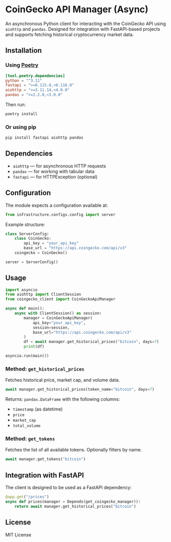 # CoinGecko API Manager (Async)

An asynchronous Python client for interacting with the CoinGecko API using `aiohttp` and `pandas`. Designed for integration with FastAPI-based projects and supports fetching historical cryptocurrency market data.

## Installation

### Using [Poetry](https://python-poetry.org/)

```toml
[tool.poetry.dependencies]
python = "^3.11"
fastapi = ">=0.115.8,<0.116.0"
aiohttp = ">=3.11.14,<4.0.0"
pandas = ">=2.2.0,<3.0.0"
```

Then run:

```bash
poetry install
```

### Or using pip

```bash
pip install fastapi aiohttp pandas
```

## Dependencies

* `aiohttp` — for asynchronous HTTP requests
* `pandas` — for working with tabular data
* `fastapi` — for HTTPException (optional)

## Configuration

The module expects a configuration available at:

```python
from infrastructure.configs.config import server
```

Example structure:

```python
class ServerConfig:
    class CoinGecko:
        api_key = "your_api_key"
        base_url = "https://api.coingecko.com/api/v3"
    coingecko = CoinGecko()

server = ServerConfig()
```

## Usage

```python
import asyncio
from aiohttp import ClientSession
from coingecko_client import CoinGeckoApiManager

async def main():
    async with ClientSession() as session:
        manager = CoinGeckoApiManager(
            api_key="your_api_key",
            session=session,
            base_url="https://api.coingecko.com/api/v3"
        )
        df = await manager.get_historical_prices("bitcoin", days=7)
        print(df)

asyncio.run(main())
```

### Method: `get_historical_prices`

Fetches historical price, market cap, and volume data.

```python
await manager.get_historical_prices(token_name="bitcoin", days=7)
```

Returns: `pandas.DataFrame` with the following columns:

* `timestamp` (as datetime)
* `price`
* `market_cap`
* `total_volume`

### Method: `get_tokens`

Fetches the list of all available tokens. Optionally filters by name.

```python
await manager.get_tokens("bitcoin")
```

## Integration with FastAPI

The client is designed to be used as a FastAPI dependency:

```python
@app.get("/prices")
async def prices(manager = Depends(get_coingecko_manager)):
    return await manager.get_historical_prices("bitcoin")
```

## License

MIT License

